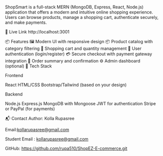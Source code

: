 ShopSmart is a full-stack MERN (MongoDB, Express, React, Node.js) application that offers a modern and intuitive online shopping experience. Users can browse products, manage a shopping cart, authenticate securely, and make payments.

🔗 Live Link http://localhost:3001

📦 Features 🖼️ Modern UI with responsive design 📦 Product catalog with category filtering 🛒 Shopping cart and quantity management 🔐 User authentication (login/register) 💳 Secure checkout with payment gateway integration 🧾 Order summary and confirmation ⚙️ Admin dashboard (optional) 🚀 Tech Stack

Frontend

React HTML/CSS Bootstrap/Tailwind (based on your design)

Backend

Node.js Express.js MongoDB with Mongoose JWT for authentication Stripe or PayPal (for payments)

📬 Contact Author: Kolla Rupasree

Email:kollarupasree@gmail.com

Student Email : kollarupasree@gmail.com

GitHub: https://github.com/rupa510/ShopEZ-E-commerce.git
